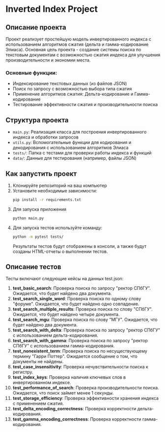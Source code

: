 
# Inverted Index Project

## Описание проекта
Проект реализует простейшую модель инвертированного индекса с использованием алгоритмов сжатия (дельта и гамма-кодирование Элиаса). Основная цель проекта - создание системы поиска по текстовым документам с возможностью сжатия индекса для улучшения производительности и экономии места.

### Основные функции:
- Индексирование текстовых данных (из файлов JSON)
- Поиск по запросу с возможностью выбора типа сжатия
- Применение алгоритмов сжатия: Дельта-кодирование и Гамма-кодирование
- Тестирование эффективности сжатия и производительности поиска

## Структура проекта

- `main.py`: Реализация класса для построения инвертированного индекса и обработки запросов
- `utils.py`: Вспомогательные функции для кодирования и декодирования с использованием алгоритмов Элиаса
- `tests/`: Папка с тестами для проверки работы индекса и функций
- `data/`: Данные для тестирования (например, файлы JSON)

## Как запустить проект

1. Клонируйте репозиторий на ваш компьютер
2. Установите необходимые зависимости:
    ```bash
    pip install -r requirements.txt
    ```
3. Для запуска приложения 
     ```bash
    python main.py
    ```
4. Для запуска тестов используйте команду:
    ```bash
    python -m pytest tests/
    ```
    Результаты тестов будут отображены в консоли, а также будут созданы HTML-отчеты о выполнении тестов.

## Описание тестов

Тесты включают следующие кейсы на данных test.json:

1. **test_basic_search**: Проверка поиска по запросу "ректор СПбГУ". Ожидается, что будет найдено два документа.
2. **test_search_single_word**: Проверка поиска по одному слову "форуме". Ожидается, что будет найдено одно совпадение.
3. **test_search_multiple_results**: Проверка поиска по слову "СПбГУ". Ожидается, что будет найдено четыре документа.
4. **test_search_mgu**: Проверка поиска по слову "МГУ". Ожидается, что будет найдено два документа.
5. **test_search_with_delta**: Проверка поиска по запросу "ректор СПбГУ" с использованием дельта-кодирования.
6. **test_search_with_gamma**: Проверка поиска по запросу "ректор СПбГУ" с использованием гамма-кодирования.
7. **test_nonexistent_term**: Проверка поиска по несуществующему термину "Гарри Поттер". Ожидается сообщение о том, что документы не найдены.
8. **test_case_insensitivity**: Проверка нечувствительности поиска к регистру.
9. **test_index_keys**: Проверка наличия ключевых слов в инвертированном индексе.
10. **test_performance_of_search**: Проверка производительности поиска. Ожидается, что поиск займет менее 1 секунды.
11. **test_storage_efficiency**: Проверка эффективности хранения индекса с применением сжатия.
12. **test_delta_encoding_correctness**: Проверка корректности дельта-кодирования.
13. **test_gamma_encoding_correctness**: Проверка корректности гамма-кодирования.


